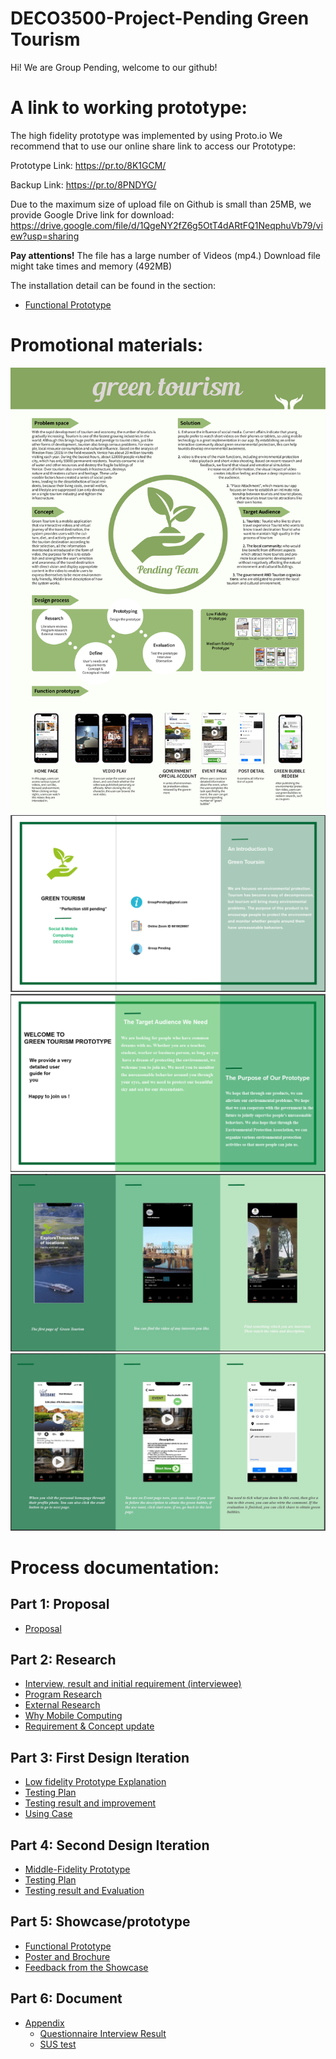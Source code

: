 # DECO3500-Project-Pending Green Tourism

Hi! We are Group Pending, welcome to our github!

# A link to working prototype:
The high fidelity prototype was implemented by using Proto.io
We recommend that to use our online share link to access our Prototype:

Prototype Link:
https://pr.to/8K1GCM/

Backup Link:
https://pr.to/8PNDYG/

Due to the maximum size of upload file on Github is small than 25MB, we provide Google Drive link for download:
https://drive.google.com/file/d/1QgeNY2fZ6g5OtT4dARtFQ1NeqphuVb79/view?usp=sharing

**Pay attentions!** The file has a large number of Videos (mp4.) Download file might take times and memory (492MB)

The installation detail can be found in the section:
* [Functional Prototype](https://github.com/Chen-Jiang042/DECO3500-Project-Pending/wiki/Functional-Prototype)


# Promotional materials:
![1](https://github.com/Chen-Jiang042/DECO3500-Project-Pending/blob/master/images/poster.png)
![2](https://github.com/Chen-Jiang042/DECO3500-Project-Pending/blob/master/images/p1.png)
![3](https://github.com/Chen-Jiang042/DECO3500-Project-Pending/blob/master/images/p2.png)
![4](https://github.com/Chen-Jiang042/DECO3500-Project-Pending/blob/master/images/p3.jpg)
![5](https://github.com/Chen-Jiang042/DECO3500-Project-Pending/blob/master/images/p4.jpg)

# Process documentation:
## Part 1: Proposal

* [Proposal](https://github.com/Chen-Jiang042/DECO3500-Project-Pending/wiki/Part-1:-Proposal)

## Part 2: Research

* [Interview, result and initial requirement (interviewee)](https://github.com/Chen-Jiang042/DECO3500-Project-Pending/wiki/Interview,-result-and-initial-requirement)
* [Program Research ](https://github.com/Chen-Jiang042/DECO3500-Project-Pending/wiki/Program-Research)
* [External Research](https://github.com/Chen-Jiang042/DECO3500-Project-Pending/wiki/Eternal-Research)
* [Why Mobile Computing](https://github.com/Chen-Jiang042/DECO3500-Project-Pending/wiki/Why-Mobile-Computing)
* [Requirement & Concept update](https://github.com/Chen-Jiang042/DECO3500-Project-Pending/wiki/Requirement-&-Concept-urdate)


## Part 3: First Design Iteration

* [Low fidelity Prototype Explanation](https://github.com/Chen-Jiang042/DECO3500-Project-Pending/wiki/Low-fidelity-Prototype-Explanation)
* [Testing Plan](https://github.com/Chen-Jiang042/DECO3500-Project-Pending/wiki/Testing-Plan1)
* [Testing result and improvement](https://github.com/Chen-Jiang042/DECO3500-Project-Pending/wiki/Testing-result-and-improvement)
* [Using Case](https://github.com/Chen-Jiang042/DECO3500-Project-Pending/wiki/Using-Case)

## Part 4: Second Design Iteration

* [Middle-Fidelity Prototype](https://github.com/Chen-Jiang042/DECO3500-Project-Pending/wiki/Middle-Fidelity-Prototype)
* [Testing Plan](https://github.com/Chen-Jiang042/DECO3500-Project-Pending/wiki/Testing-Plan2)
* [Testing result and Evaluation](https://github.com/Chen-Jiang042/DECO3500-Project-Pending/wiki/Testing-result-and-Evaluation)

## Part 5: Showcase/prototype
* [Functional Prototype](https://github.com/Chen-Jiang042/DECO3500-Project-Pending/wiki/Functional-Prototype)
* [Poster and Brochure](https://github.com/Chen-Jiang042/DECO3500-Project-Pending/wiki/Poster-and-Brochure)
* [Feedback from the Showcase](https://github.com/Chen-Jiang042/DECO3500-Project-Pending/wiki/Feedback-from-the-Showcase)

## Part 6: Document
* [Appendix](https://github.com/Chen-Jiang042/DECO3500-Project-Pending/wiki/Appendix)
   * [Questionnaire Interview Result](https://github.com/Chen-Jiang042/DECO3500-Project-Pending/wiki/Questionnaire-InterviewResult)
   * [SUS test](https://github.com/Chen-Jiang042/DECO3500-Project-Pending/wiki/SUS-test)
